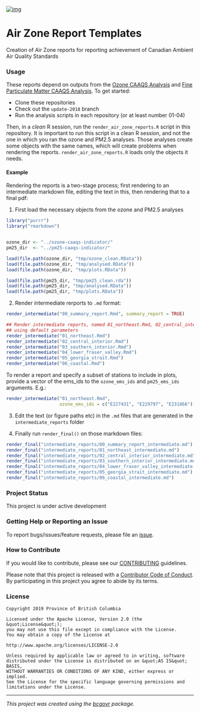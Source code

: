 [![img](https://img.shields.io/badge/Lifecycle-Maturing-007EC6)](https://github.com/bcgov/repomountie/blob/master/doc/lifecycle-badges.md)

# Air Zone Report Templates

Creation of Air Zone reports for reporting achievement of Canadian Ambient Air Quality Standards

### Usage

These reports depend on outputs from the [Ozone CAAQS Analysis](https://github.com/bcgov/ozone-caaqs-indicator/) and [Fine Particulate Matter CAAQS Analysis](https://github.com/bcgov/pm25-caaqs-indicator). To get started:

* Clone these repositories
* Check out the `update-2018` branch
* Run the analysis scripts in each repository (or at least number 01-04)

Then, in a *clean* R session, run the `render_air_zone_reports.R` script in this
repository. It is important to run this script in a clean R session, and not the
one in which you ran the ozone and PM2.5 analyses. Those analyses create some
objects with the same names, which will create problems when rendering the
reports. `render_air_zone_reports.R` loads only the objects it needs.

#### Example

Rendering the reports is a two-stage process; first rendering to
an intermediate markdown file, editing the text in this, then
rendering that to a final pdf:

1. First load the necessary objects from the ozone and PM2.5 analyses

```r 
library("purrr")
library("rmarkdown")


ozone_dir <- "../ozone-caaqs-indicator/"
pm25_dir  <- "../pm25-caaqs-indicator/"

load(file.path(ozone_dir, "tmp/ozone_clean.RData"))
load(file.path(ozone_dir, "tmp/analysed.RData"))
load(file.path(ozone_dir, "tmp/plots.RData"))

load(file.path(pm25_dir, "tmp/pm25_clean.rda"))
load(file.path(pm25_dir, "tmp/analysed.RData"))
load(file.path(pm25_dir, "tmp/plots.RData"))
```

2. Render intermediate rerports to `.md` format:

```r
render_intermediate("00_summary_report.Rmd", summary_report = TRUE)

## Render intermediate reports, named 01_northeast.Rmd, 02_central_interior.Rmd, etc.
## using default parameters
render_intermediate("01_northeast.Rmd")
render_intermediate("02_central_interior.Rmd")
render_intermediate("03_southern_interior.Rmd")
render_intermediate("04_lower_fraser_valley.Rmd")
render_intermediate("05_georgia_strait.Rmd")
render_intermediate("06_coastal.Rmd")
```

To render a report and specify a subset of stations to include in plots, 
provide a vector of the ems_ids to the `ozone_ems_ids` and `pm25_ems_ids` 
arguments. E.g.:

```r
render_intermediate("01_northeast.Rmd", 
                    ozone_ems_ids = c("E227431", "E229797", "E231866"))
```

3. Edit the text (or figure paths etc) in the `.md` files that are generated in the 
`intermediate_reports` folder

4. Finally run `render_final()` on those markdown files:

```r
render_final("intermediate_reports/00_summary_report_intermediate.md")
render_final("intermediate_reports/01_northeast_intermediate.md")
render_final("intermediate_reports/02_central_interior_intermediate.md")
render_final("intermediate_reports/03_southern_interior_intermediate.md")
render_final("intermediate_reports/04_lower_fraser_valley_intermediate.md")
render_final("intermediate_reports/05_georgia_strait_intermediate.md")
render_final("intermediate_reports/06_coastal_intermediate.md")
```

### Project Status

This project is under active development

### Getting Help or Reporting an Issue

To report bugs/issues/feature requests, please file an [issue](https://github.com/bcgov/air-zone-reports/issues/).

### How to Contribute

If you would like to contribute, please see our [CONTRIBUTING](CONTRIBUTING.md) guidelines.

Please note that this project is released with a [Contributor Code of Conduct](CODE_OF_CONDUCT.md). By participating in this project you agree to abide by its terms.

### License

```
Copyright 2019 Province of British Columbia

Licensed under the Apache License, Version 2.0 (the &quot;License&quot;);
you may not use this file except in compliance with the License.
You may obtain a copy of the License at

http://www.apache.org/licenses/LICENSE-2.0

Unless required by applicable law or agreed to in writing, software distributed under the License is distributed on an &quot;AS IS&quot; BASIS,
WITHOUT WARRANTIES OR CONDITIONS OF ANY KIND, either express or implied.
See the License for the specific language governing permissions and limitations under the License.
```
---
*This project was created using the [bcgovr](https://github.com/bcgov/bcgovr) package.* 
